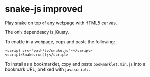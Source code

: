snake-js improved
========

Play snake on top of any webpage with HTML5 canvas.

The only dependency is jQuery.

To enable in a webpage, copy and paste the following:
    
    <script src="path/to/snake.js"></script>
    <script>Snake.run();</script>

To install as a bookmarklet, copy and paste `bookmarklet.min.js` into a bookmark URL, prefixed with `javascript:`.
